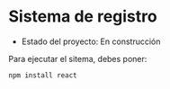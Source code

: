 <h1> Sistema de registro</h1>

- Estado del proyecto: En construcción

Para ejecutar el sitema, debes poner:

```npm install react```